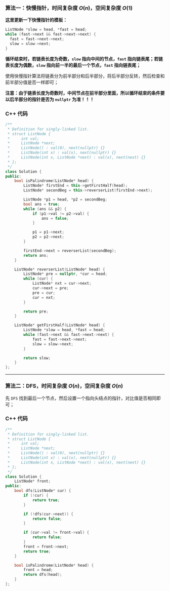 ### 算法一：快慢指针，时间复杂度 $O(n)$，空间复杂度 $O(1)$

**这里更新一下快慢指针的模板：**
```c++
ListNode *slow = head, *fast = head;
while (fast->next && fast->next->next) {
  fast = fast->next->next;
  slow = slow->next;
}
```
**循环结束时，若链表长度为奇数，`slow` 指向中间的节点，`fast` 指向链表尾；若链表长度为偶数，`slow` 指向前一半的最后一个节点，`fast` 指向链表尾；**

使用快慢指针算法将链表分为前半部分和后半部分，将后半部分反转，然后检查和前半部分值是否一样即可；

**注意：由于链表长度为奇数时，中间节点在前半部分里面，所以循环结束的条件要以后半部分的指针是否为 `nullptr` 为准！！！**

### C++ 代码
```c++
/**
 * Definition for singly-linked list.
 * struct ListNode {
 *     int val;
 *     ListNode *next;
 *     ListNode() : val(0), next(nullptr) {}
 *     ListNode(int x) : val(x), next(nullptr) {}
 *     ListNode(int x, ListNode *next) : val(x), next(next) {}
 * };
 */
class Solution {
public:
    bool isPalindrome(ListNode* head) {
        ListNode* firstEnd = this->getFirstHalf(head);
        ListNode* secondBeg = this->reverserList(firstEnd->next);

        ListNode *p1 = head, *p2 = secondBeg;
        bool ans = true;
        while (ans && p2) {
            if (p1->val != p2->val) {
                ans = false;
            }

            p1 = p1->next;
            p2 = p2->next;
        }

        firstEnd->next = reverserList(secondBeg);
        return ans;
    }

    ListNode* reverserList(ListNode* head) {
        ListNode* pre = nullptr, *cur = head;
        while (cur) {
            ListNode* nxt = cur->next;
            cur->next = pre;
            pre = cur;
            cur = nxt;
        }

        return pre;
    }

    ListNode* getFirstHalf(ListNode* head) {
        ListNode *slow = head, *fast = head;
        while (fast->next && fast->next->next) {
            fast = fast->next->next;
            slow = slow->next;
        }

        return slow;
    }
};
```

---

### 算法二：DFS，时间复杂度 $O(n)$，空间复杂度 $O(n)$

先 `DFS` 找到最后一个节点，然后设置一个指向头结点的指针，对比值是否相同即可；

### C++ 代码
```c++
/**
 * Definition for singly-linked list.
 * struct ListNode {
 *     int val;
 *     ListNode *next;
 *     ListNode() : val(0), next(nullptr) {}
 *     ListNode(int x) : val(x), next(nullptr) {}
 *     ListNode(int x, ListNode *next) : val(x), next(next) {}
 * };
 */
class Solution {
    ListNode* front;
public:
    bool dfs(ListNode* cur) {
        if (!cur) {
            return true;
        }

        if (!dfs(cur->next)) {
            return false;
        }

        if (cur->val != front->val) {
            return false;
        }
        front = front->next;
        return true;
    }

    bool isPalindrome(ListNode* head) {
        front = head;
        return dfs(head);
    }
};
```
